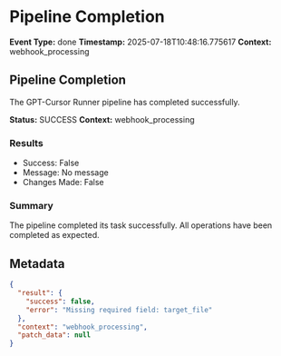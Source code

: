 # Pipeline Completion

**Event Type:** done
**Timestamp:** 2025-07-18T10:48:16.775617
**Context:** webhook_processing


## Pipeline Completion

The GPT-Cursor Runner pipeline has completed successfully.

**Status:** SUCCESS
**Context:** webhook_processing

### Results
- Success: False
- Message: No message
- Changes Made: False

### Summary
The pipeline completed its task successfully. All operations have been completed as expected.



## Metadata

```json
{
  "result": {
    "success": false,
    "error": "Missing required field: target_file"
  },
  "context": "webhook_processing",
  "patch_data": null
}
```

